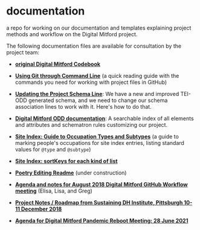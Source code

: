 # documentation
a repo for working on our documentation and templates explaining project methods and workflow on the Digital Mitford project.

The following documentation files are available for consultation by the project team:

* **[original Digital Mitford Codebook](https://docs.google.com/document/d/1r-8NGPJL1pZ20pnfvoX5OT0DkcDi-NBp5urJiZwx1sY/edit)**
* **[Using Git through Command Line](Git_BasicCommands.md)** (a quick reading guide with the commands you need for working with project files in GitHub)
* **[Updating the Project Schema Line](schemaUpdate.md)**: We have a new and improved TEI-ODD generated schema, and we need to change our schema association lines to work with it. Here's how to do that.
* **[Digital Mitford ODD documentation](https://digitalmitford.github.io/DM_documentation/MitfordODD/mitfordODD.html)**: A searchable index of all elements and attributes and schematron rules customizing our project.

* **[Site Index: Guide to Occupation Types and Subtypes](SI_Occupations_Guide.md)** (a guide to marking people's occupations for site index entries, listing standard values for `@type` and `@subtype`)

* **[Site Index: sortKeys for each kind of list](SI_sortKey_Guide.md)**

* **[Poetry Editing Readme](poetryReadMe.md)** (under construction)

* **[Agenda and notes for August 2018 Digital Mitford GitHub Workflow meeting](Meeting_2018-08.md)**  (Elisa, Lisa, and Greg) 
* **[Project Notes / Roadmap from Sustaining DH Institute, Pittsburgh 10-11 December 2018](sustainingDH_notes.md)**
* **[Agenda for Digital Mitford Pandemic Reboot Meeting: 28 June 2021](Meeting-2021-06-28.md)**
